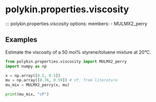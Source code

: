 # polykin.properties.viscosity

::: polykin.properties.viscosity
    options:
        members:
            - MULMX2_perry

## Examples

Estimate the viscosity of a 50 mol% styrene/toluene mixture at 20°C.

```python exec="on" source="console"
from polykin.properties.viscosity import MULMX2_perry
import numpy as np

x = np.array([0.5, 0.5])
mu = np.array([0.76, 0.59]) # cP, from literature
mu_mix = MULMX2_perry(x, mu)

print(mu_mix, "cP")
```
